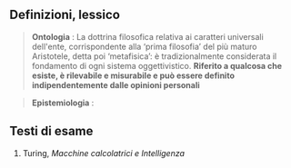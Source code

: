## Definizioni, lessico

>**Ontologia** : La dottrina filosofica relativa ai caratteri universali dell'ente, corrispondente alla ‘prima filosofia’ del più maturo Aristotele, detta poi ‘metafisica’: è tradizionalmente considerata il fondamento di ogni sistema oggettivistico. 
>**Riferito a qualcosa che esiste, è rilevabile e misurabile e può essere definito indipendentemente dalle opinioni personali**

>**Epistemiologia** : 

## Testi di esame

1. Turing, *Macchine calcolatrici e Intelligenza*